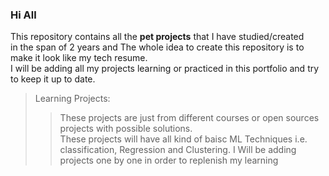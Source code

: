 ### Hi All

This repository contains all the **pet projects** that I have studied/created\
in the span of 2 years and The whole idea to create this repository is to make it look like my tech resume. \
I will be adding all my projects learning or practiced in this portfolio and try to keep it up to date.

> Learning Projects: 
>> These projects are just from different courses or open sources projects with possible solutions.\
>> These projects will have all kind of baisc ML Techniques i.e. classification, Regression and Clustering.
>> I Will be adding projects one by one in order to replenish my learning


